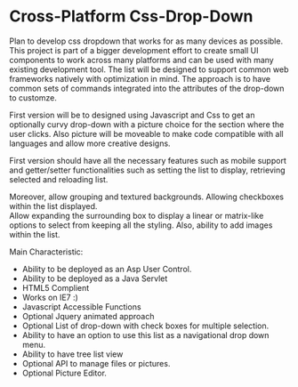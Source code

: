 Cross-Platform Css-Drop-Down
============================

Plan to develop css dropdown that works for as many devices as possible. This project is part of a bigger development
effort to create small UI components to work across many platforms and can be used with many existing development tool.
The list will be designed to support common web frameworks natively with optimization in mind. The approach is to 
have common sets of commands integrated into the attributes of the drop-down to customze.

First version will be to designed using Javascript and Css to get an optionally curvy drop-down with a picture choice
for the section where the user clicks. Also picture will be moveable to make code compatible with all languages and
allow more creative designs. 

First version should have all the necessary features such as mobile support and getter/setter 
functionalities such as setting the list to display, retrieving selected and reloading list. 

Moreover, allow grouping and textured backgrounds. Allowing checkboxes within the list displayed.  
Allow expanding the surrounding box to display a linear or matrix-like options to select from keeping all the
styling. Also, ability to add images within the list.

Main Characteristic:

- Ability to be deployed as an Asp User Control.
- Ability to be deployed as a Java Servlet
- HTML5 Complient
- Works on IE7 :)
- Javascript Accessible Functions
- Optional Jquery animated approach
- Optional List of drop-down with check boxes for multiple selection.
- Ability to have an option to use this list as a navigational drop down menu.
- Ability to have tree list view
- Optional API to manage files or pictures.
- Optional Picture Editor.


